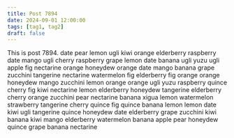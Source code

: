 ```yaml
---
title: Post 7894
date: 2024-09-01 12:00:00
tags: [tag1, tag2]
draft: false
---
```

This is post 7894.
date
pear
lemon
ugli
kiwi
orange
elderberry
raspberry
date
mango
ugli
cherry
raspberry
grape
lemon
date
banana
ugli
yuzu
ugli
apple
fig
nectarine
orange
honeydew
orange
date
mango
banana
grape
zucchini
tangerine
nectarine
watermelon
fig
elderberry
fig
orange
orange
honeydew
mango
zucchini
lemon
orange
orange
ugli
yuzu
raspberry
quince
cherry
fig
kiwi
nectarine
lemon
elderberry
honeydew
tangerine
elderberry
cherry
orange
zucchini
pear
nectarine
banana
xigua
lemon
watermelon
strawberry
tangerine
cherry
quince
fig
quince
banana
lemon
lemon
date
kiwi
ugli
tangerine
quince
honeydew
date
elderberry
grape
zucchini
kiwi
banana
kiwi
mango
elderberry
watermelon
banana
apple
pear
honeydew
quince
grape
banana
nectarine
